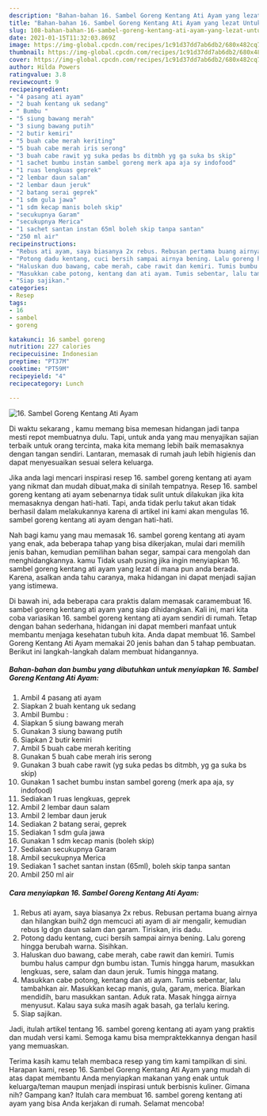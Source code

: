 ```yaml
---
description: "Bahan-bahan 16. Sambel Goreng Kentang Ati Ayam yang lezat Untuk Jualan"
title: "Bahan-bahan 16. Sambel Goreng Kentang Ati Ayam yang lezat Untuk Jualan"
slug: 108-bahan-bahan-16-sambel-goreng-kentang-ati-ayam-yang-lezat-untuk-jualan
date: 2021-01-15T11:32:03.869Z
image: https://img-global.cpcdn.com/recipes/1c91d37dd7ab6db2/680x482cq70/16-sambel-goreng-kentang-ati-ayam-foto-resep-utama.jpg
thumbnail: https://img-global.cpcdn.com/recipes/1c91d37dd7ab6db2/680x482cq70/16-sambel-goreng-kentang-ati-ayam-foto-resep-utama.jpg
cover: https://img-global.cpcdn.com/recipes/1c91d37dd7ab6db2/680x482cq70/16-sambel-goreng-kentang-ati-ayam-foto-resep-utama.jpg
author: Hilda Powers
ratingvalue: 3.8
reviewcount: 9
recipeingredient:
- "4 pasang ati ayam"
- "2 buah kentang uk sedang"
- " Bumbu "
- "5 siung bawang merah"
- "3 siung bawang putih"
- "2 butir kemiri"
- "5 buah cabe merah keriting"
- "5 buah cabe merah iris serong"
- "3 buah cabe rawit yg suka pedas bs ditmbh yg ga suka bs skip"
- "1 sachet bumbu instan sambel goreng merk apa aja sy indofood"
- "1 ruas lengkuas geprek"
- "2 lembar daun salam"
- "2 lembar daun jeruk"
- "2 batang serai geprek"
- "1 sdm gula jawa"
- "1 sdm kecap manis boleh skip"
- "secukupnya Garam"
- "secukupnya Merica"
- "1 sachet santan instan 65ml boleh skip tanpa santan"
- "250 ml air"
recipeinstructions:
- "Rebus ati ayam, saya biasanya 2x rebus. Rebusan pertama buang airnya dan hilangkan buih2 dgn memcuci ati ayam di air mengalir, kemudian rebus lg dgn daun salam dan garam. Tiriskan, iris dadu."
- "Potong dadu kentang, cuci bersih sampai airnya bening. Lalu goreng hingga berubah warna. Sisihkan."
- "Haluskan duo bawang, cabe merah, cabe rawit dan kemiri. Tumis bumbu halus campur dgn bumbu istan. Tumis hingga harum, masukkan lengkuas, sere, salam dan daun jeruk. Tumis hingga matang."
- "Masukkan cabe potong, kentang dan ati ayam. Tumis sebentar, lalu tambahkan air. Masukkan kecap manis, gula, garam, merica. Biarkan mendidih, baru masukkan santan. Aduk rata. Masak hingga airnya menyusut. Kalau saya suka masih agak basah, ga terlalu kering."
- "Siap sajikan."
categories:
- Resep
tags:
- 16
- sambel
- goreng

katakunci: 16 sambel goreng 
nutrition: 227 calories
recipecuisine: Indonesian
preptime: "PT37M"
cooktime: "PT59M"
recipeyield: "4"
recipecategory: Lunch

---
```



![16. Sambel Goreng Kentang Ati Ayam](https://img-global.cpcdn.com/recipes/1c91d37dd7ab6db2/680x482cq70/16-sambel-goreng-kentang-ati-ayam-foto-resep-utama.jpg)

Di waktu  sekarang , kamu memang bisa memesan hidangan jadi tanpa mesti repot membuatnya dulu. Tapi, untuk anda yang mau menyajikan sajian terbaik untuk orang tercinta, maka kita memang lebih baik memasaknya dengan tangan sendiri. Lantaran, memasak di rumah jauh lebih higienis dan dapat menyesuaikan sesuai selera keluarga.

Jika anda lagi mencari inspirasi resep 16. sambel goreng kentang ati ayam yang nikmat dan mudah dibuat,maka di sinilah tempatnya. Resep 16. sambel goreng kentang ati ayam  sebenarnya tidak sulit untuk dilakukan jika kita memasaknya dengan hati-hati. Tapi, anda tidak perlu takut akan tidak berhasil dalam melakukannya 
karena di artikel ini kami akan mengulas 16. sambel goreng kentang ati ayam dengan hati-hati.  



Nah bagi kamu yang mau memasak 16. sambel goreng kentang ati ayam yang enak, ada beberapa tahap yang bisa dikerjakan, mulai dari memilih jenis bahan, kemudian pemilihan bahan segar, sampai cara mengolah dan menghidangkannya. kamu Tidak usah pusing jika ingin menyiapkan 16. sambel goreng kentang ati ayam yang lezat di mana pun anda berada. Karena, asalkan anda  tahu caranya, maka hidangan ini dapat menjadi sajian yang istimewa.

Di bawah ini, ada beberapa cara praktis  dalam memasak caramembuat 16. sambel goreng kentang ati ayam yang siap dihidangkan. Kali ini, mari kita coba variasikan 16. sambel goreng kentang ati ayam sendiri di rumah. Tetap dengan bahan sederhana, hidangan ini dapat memberi manfaat untuk membantu menjaga kesehatan tubuh kita. Anda dapat membuat 16. Sambel Goreng Kentang Ati Ayam memakai 20 jenis bahan dan 5 tahap pembuatan. Berikut ini langkah-langkah dalam membuat hidangannya.

<!--inarticleads1-->

##### Bahan-bahan dan bumbu yang dibutuhkan untuk menyiapkan 16. Sambel Goreng Kentang Ati Ayam:

1. Ambil 4 pasang ati ayam
1. Siapkan 2 buah kentang uk sedang
1. Ambil  Bumbu :
1. Siapkan 5 siung bawang merah
1. Gunakan 3 siung bawang putih
1. Siapkan 2 butir kemiri
1. Ambil 5 buah cabe merah keriting
1. Gunakan 5 buah cabe merah iris serong
1. Gunakan 3 buah cabe rawit (yg suka pedas bs ditmbh, yg ga suka bs skip)
1. Gunakan 1 sachet bumbu instan sambel goreng (merk apa aja, sy indofood)
1. Sediakan 1 ruas lengkuas, geprek
1. Ambil 2 lembar daun salam
1. Ambil 2 lembar daun jeruk
1. Sediakan 2 batang serai, geprek
1. Sediakan 1 sdm gula jawa
1. Gunakan 1 sdm kecap manis (boleh skip)
1. Sediakan secukupnya Garam
1. Ambil secukupnya Merica
1. Sediakan 1 sachet santan instan (65ml), boleh skip tanpa santan
1. Ambil 250 ml air




<!--inarticleads2-->

##### Cara menyiapkan 16. Sambel Goreng Kentang Ati Ayam:

1. Rebus ati ayam, saya biasanya 2x rebus. Rebusan pertama buang airnya dan hilangkan buih2 dgn memcuci ati ayam di air mengalir, kemudian rebus lg dgn daun salam dan garam. Tiriskan, iris dadu.
1. Potong dadu kentang, cuci bersih sampai airnya bening. Lalu goreng hingga berubah warna. Sisihkan.
1. Haluskan duo bawang, cabe merah, cabe rawit dan kemiri. Tumis bumbu halus campur dgn bumbu istan. Tumis hingga harum, masukkan lengkuas, sere, salam dan daun jeruk. Tumis hingga matang.
1. Masukkan cabe potong, kentang dan ati ayam. Tumis sebentar, lalu tambahkan air. Masukkan kecap manis, gula, garam, merica. Biarkan mendidih, baru masukkan santan. Aduk rata. Masak hingga airnya menyusut. Kalau saya suka masih agak basah, ga terlalu kering.
1. Siap sajikan.




Jadi, itulah artikel tentang  16. sambel goreng kentang ati ayam  yang praktis dan mudah versi kami. Semoga kamu bisa mempraktekkannya dengan hasil yang memuaskan. 

Terima kasih kamu telah membaca resep yang tim kami tampilkan di sini. Harapan kami, resep  16. Sambel Goreng Kentang Ati Ayam yang mudah di atas dapat membantu Anda menyiapkan makanan yang enak untuk keluarga/teman maupun menjadi inspirasi untuk berbisnis kuliner. Gimana nih? Gampang kan? Itulah cara membuat 16. sambel goreng kentang ati ayam yang bisa Anda kerjakan di rumah. Selamat mencoba!

